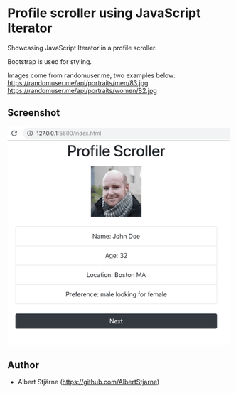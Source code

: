 # Profile scroller using JavaScript Iterator

Showcasing JavaScript Iterator in a profile scroller.

Bootstrap is used for styling.

Images come from randomuser.me, two examples below:
https://randomuser.me/api/portraits/men/83.jpg
https://randomuser.me/api/portraits/women/82.jpg


## Screenshot


<img src="desktop.gif" width=500>



## Author
* Albert Stjärne (https://github.com/AlbertStjarne)